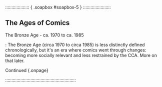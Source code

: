 ::::::::::::::::::: { .soapbox #soapbox-5 } ::::::::::::::::::::::

## The Ages of Comics

The Bronze Age - ca. 1970 to ca. 1985

:   The Bronze Age (circa 1970 to circa 1985) is less distinctly
    defined chronologically, but it's an era where comics went
    through changes: becoming more socially relevant and less
    restrained by the CCA. More on that later.
  
Continued [](#soapbox-6){.onpage}

::::::::::::::::::::::::::::::::::::::::::::::::::::::::

